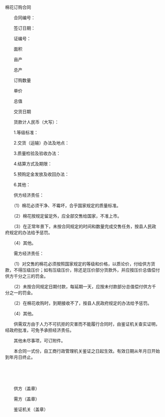 



棉花订购合同



 

　　合同编号：

　　签订日期：

　　证编号：　　

　　面积　　　

　　亩产　　　

　　总产　　　

　　订购数量　　　

　　单价　　　

　　总值　　　

　　交货日期

　　货款计人民币（大写）：

　　1.等级标准：

　　2.交货（运输）办法及地点：

　　3.质量检验及验收办法：

　　4.结算方式及期限：

　　5.预购定金发放及收回办法：

　　6.其他：

　　供方经济责任：

　　（1）棉花必须干净、不霉坏，合乎国家规定的质量标准。

　　（2）棉花按规定留足外，应全部交售给国家，不准上市。

　　（3）在正常年景下，未按合同规定的时间和数量完成交售任务，按县人民政府规定的办法给予惩罚。

　　（4）其他。

　　需方经济责任：

　　（1）对交售的棉花必须按照国家规定的等级和价格，以质论价，付给供方货款，不得压级压价；如有压级压价，除还足压价部分货款外，并应按压价总值偿付供方千分之三的罚金。

　　（2）未按合同规定日期付款，每延期一天，应按未付款部分总值偿付供方千分之一的罚金。

　　（2）在棉花收购时，到期接收不了，按县人民政府规定的办法给予惩罚。

　　（4）其他。

　　供需双方由于人力不可抗拒的灾害而不能履行合同时，由鉴证机关查实证明，经政府批准，可免予承担经济责任。

　　其他未尽事项，可订附件。

　　本合同一式份，自工商行政管理机关鉴证之日起生效。有效日期从年月日开始到年月日终止。　　

　　

　　

　　供方（盖章）

　　需方（盖章）

　　鉴证机关（盖章）

　　